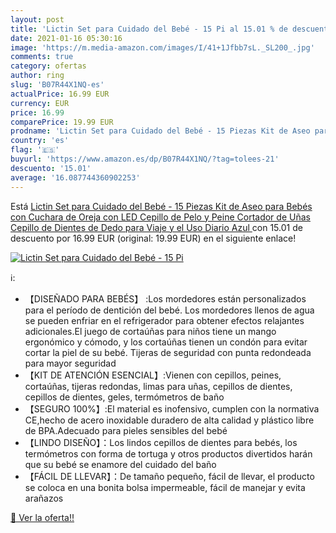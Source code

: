 ```yaml
---
layout: post
title: 'Lictin Set para Cuidado del Bebé - 15 Pi al 15.01 % de descuento'
date: 2021-01-16 05:30:16
image: 'https://m.media-amazon.com/images/I/41+1Jfbb7sL._SL200_.jpg'
comments: true
category: ofertas
author: ring
slug: 'B07R44X1NQ-es'
actualPrice: 16.99 EUR
currency: EUR
price: 16.99
comparePrice: 19.99 EUR
prodname: 'Lictin Set para Cuidado del Bebé - 15 Piezas Kit de Aseo para Bebés con Cuchara de Oreja con LED Cepillo de Pelo y Peine Cortador de Uñas Cepillo de Dientes de Dedo para Viaje y el Uso Diario  Azul '
country: 'es'
flag: '🇪🇸'
buyurl: 'https://www.amazon.es/dp/B07R44X1NQ/?tag=tolees-21'
descuento: '15.01'
average: '16.087744360902253'
---
```


Está [Lictin Set para Cuidado del Bebé - 15 Piezas Kit de Aseo para Bebés con Cuchara de Oreja con LED Cepillo de Pelo y Peine Cortador de Uñas Cepillo de Dientes de Dedo para Viaje y el Uso Diario  Azul ](https://www.amazon.es/dp/B07R44X1NQ/?tag=tolees-21) con 15.01 de descuento por 16.99 EUR (original: 19.99 EUR) en el siguiente enlace!

[![Lictin Set para Cuidado del Bebé - 15 Pi](https://m.media-amazon.com/images/I/41+1Jfbb7sL._SL200_.jpg)](https://www.amazon.es/dp/B07R44X1NQ/?tag=tolees-21)

ℹ️:

- 【DISEÑADO PARA BEBÉS】 :Los mordedores están personalizados para el período de dentición del bebé. Los mordedores llenos de agua se pueden enfriar en el refrigerador para obtener efectos relajantes adicionales.El juego de cortaúñas para niños tiene un mango ergonómico y cómodo, y los cortaúñas tienen un condón para evitar cortar la piel de su bebé. Tijeras de seguridad con punta redondeada para mayor seguridad
- 【KIT DE ATENCIÓN ESENCIAL】:Vienen con cepillos, peines, cortaúñas, tijeras redondas, limas para uñas, cepillos de dientes, cepillos de dientes, geles, termómetros de baño
- 【SEGURO 100%】:El material es inofensivo, cumplen con la normativa CE,hecho de acero inoxidable duradero de alta calidad y plástico libre de BPA.Adecuado para pieles sensibles del bebé
- 【LINDO DISEÑO】：Los lindos cepillos de dientes para bebés, los termómetros con forma de tortuga y otros productos divertidos harán que su bebé se enamore del cuidado del baño
- 【FÁCIL DE LLEVAR】：De tamaño pequeño, fácil de llevar, el producto se coloca en una bonita bolsa impermeable, fácil de manejar y evita arañazos

[🛒 Ver la oferta!!](https://www.amazon.es/dp/B07R44X1NQ/?tag=tolees-21)
